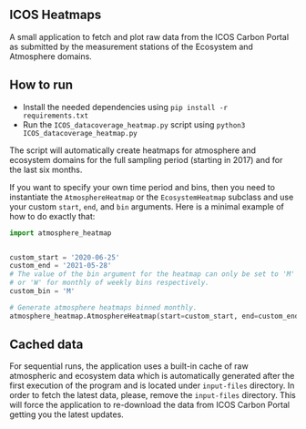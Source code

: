 ## ICOS Heatmaps
A small application to fetch and plot raw data from the ICOS Carbon Portal as submitted by the measurement stations of 
the Ecosystem and Atmosphere domains.

## How to run
- Install the needed dependencies using `pip install -r requirements.txt`
- Run the `ICOS_datacoverage_heatmap.py` script using `python3 ICOS_datacoverage_heatmap.py` 

The script will automatically create heatmaps for atmosphere and ecosystem domains for the full sampling period
(starting in 2017) and for the last six months. 

If you want to specify your own time period and bins, then you need to instantiate the `AtmosphereHeatmap` or the 
`EcosystemHeatmap` subclass and use your custom `start`, `end`, and `bin` arguments. Here is a minimal example of how
to do exactly that:
```python
import atmosphere_heatmap


custom_start = '2020-06-25'
custom_end = '2021-05-28'
# The value of the bin argument for the heatmap can only be set to 'M' 
# or 'W' for monthly of weekly bins respectively.  
custom_bin = 'M'

# Generate atmosphere heatmaps binned monthly.
atmosphere_heatmap.AtmosphereHeatmap(start=custom_start, end=custom_end, bin=custom_bin)
```

## Cached data
For sequential runs, the application uses a built-in cache of raw atmospheric and ecosystem data which is automatically
generated after the first execution of the program and is located under `input-files` directory. In order to fetch the 
latest data, please, remove the `input-files` directory. This will force the application to re-download the data from 
ICOS Carbon Portal getting you the latest updates.